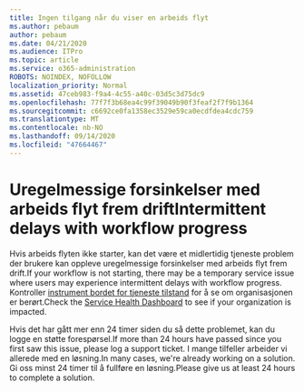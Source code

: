 ```yaml
---
title: Ingen tilgang når du viser en arbeids flyt
ms.author: pebaum
author: pebaum
ms.date: 04/21/2020
ms.audience: ITPro
ms.topic: article
ms.service: o365-administration
ROBOTS: NOINDEX, NOFOLLOW
localization_priority: Normal
ms.assetid: 47ceb983-f9a4-4c55-a40c-03d5c3d75dc9
ms.openlocfilehash: 77f7f3b68ea4c99f39049b90f3feaf2f7f9b1364
ms.sourcegitcommit: c6692ce0fa1358ec3529e59ca0ecdfdea4cdc759
ms.translationtype: MT
ms.contentlocale: nb-NO
ms.lasthandoff: 09/14/2020
ms.locfileid: "47664467"
---
```

# <a name="intermittent-delays-with-workflow-progress"></a><span data-ttu-id="32471-102">Uregelmessige forsinkelser med arbeids flyt frem drift</span><span class="sxs-lookup"><span data-stu-id="32471-102">Intermittent delays with workflow progress</span></span>

<span data-ttu-id="32471-103">Hvis arbeids flyten ikke starter, kan det være et midlertidig tjeneste problem der brukere kan oppleve uregelmessige forsinkelser med arbeids flyt frem drift.</span><span class="sxs-lookup"><span data-stu-id="32471-103">If your workflow is not starting, there may be a temporary service issue where users may experience intermittent delays with workflow progress.</span></span> <span data-ttu-id="32471-104">Kontroller [instrument bordet for tjeneste tilstand](https://admin.microsoft.com/AdminPortal/Home#/servicehealth) for å se om organisasjonen er berørt.</span><span class="sxs-lookup"><span data-stu-id="32471-104">Check the [Service Health Dashboard](https://admin.microsoft.com/AdminPortal/Home#/servicehealth) to see if your organization is impacted.</span></span> 

<span data-ttu-id="32471-105">Hvis det har gått mer enn 24 timer siden du så dette problemet, kan du logge en støtte forespørsel.</span><span class="sxs-lookup"><span data-stu-id="32471-105">If more than 24 hours have passed since you first saw this issue, please log a support ticket.</span></span> <span data-ttu-id="32471-106">I mange tilfeller arbeider vi allerede med en løsning.</span><span class="sxs-lookup"><span data-stu-id="32471-106">In many cases, we're already working on a solution.</span></span> <span data-ttu-id="32471-107">Gi oss minst 24 timer til å fullføre en løsning.</span><span class="sxs-lookup"><span data-stu-id="32471-107">Please give us at least 24 hours to complete a solution.</span></span>


  

